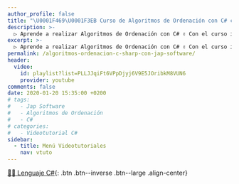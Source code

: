 ```yaml
---
author_profile: false
title: "\U0001F469‍\U0001F3EB Curso de Algoritmos de Ordenación con C# con Jap Software"
description: >-
  ▷ Aprende a realizar Algoritmos de Ordenación con C# ✌️ Con el curso impartido por Jap Software
excerpt: >-
  ▷ Aprende a realizar Algoritmos de Ordenación con C# ✌️ Con el curso impartido por Jap Software
permalink: /algoritmos-ordenacion-c-sharp-con-jap-software/
header:
  video:
    id: playlist?list=PLLJJqiFt6VPpDjyj6V9E5JOribkM8VUN6
    provider: youtube
comments: false
date: 2020-01-20 15:35:00 +0200
# tags:
#   - Jap Software
#   - Algoritmos de Ordenación
#   - C#
# categories:
#   - Videotutorial C#
sidebar:
  - title: Menú Videotutoriales
    nav: vtuto
---
```


[👨‍💻 Lenguaje C#](/cursos-tecnologia/#c-c-c){: .btn .btn--inverse .btn--large .align-center}
